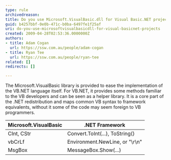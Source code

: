 ```yaml
---
type: rule
archivedreason: 
title: Do you use Microsoft.VisualBasic.dll for Visual Basic.NET projects?
guid: b4257bbf-0e0b-471c-b0ba-6497fe1f25af
uri: do-you-use-microsoftvisualbasicdll-for-visual-basicnet-projects
created: 2009-04-28T02:53:36.0000000Z
authors:
- title: Adam Cogan
  url: https://ssw.com.au/people/adam-cogan
- title: Ryan Tee
  url: https://ssw.com.au/people/ryan-tee
related: []
redirects: []

---
```


The Microsoft.VisualBasic library is provided to ease the implementation of the VB.NET language itself. For VB.NET, it provides some methods familiar to the VB developers and can be seen as a helper library. It is a core part of the .NET redistribution and maps common VB syntax to framework equivalents, without it some of the code may seem foreign to VB programmers.   
<!--endintro-->


| Microsoft.VisualBasic  | .NET Framework  |
| --- | --- |
| CInt, CStr  | Convert.ToInt(...), ToString()  |
| vbCrLf  | Environment.NewLine, or "\r\n"  |
| MsgBox  | MessageBox.Show(...)  |
